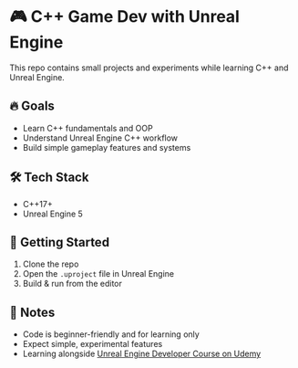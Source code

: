 # 🎮 C++ Game Dev with Unreal Engine

This repo contains small projects and experiments while learning C++ and Unreal Engine.

## 🔥 Goals
- Learn C++ fundamentals and OOP
- Understand Unreal Engine C++ workflow
- Build simple gameplay features and systems

## 🛠 Tech Stack
- C++17+
- Unreal Engine 5

## 🚀 Getting Started
1. Clone the repo  
2. Open the `.uproject` file in Unreal Engine  
3. Build & run from the editor

## 📌 Notes
- Code is beginner-friendly and for learning only  
- Expect simple, experimental features  
- Learning alongside [Unreal Engine Developer Course on Udemy](https://www.udemy.com/course/unrealcourse/learn/lecture/31776754#overview)
